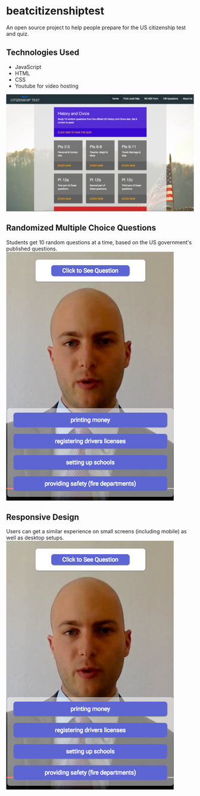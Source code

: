 # beatcitizenshiptest

An open source project to help people prepare for the US citizenship test and quiz.

## Technologies Used
- JavaScript
- HTML
- CSS
- Youtube for video hosting

![screenshot](./README/screenshot1.png?raw=true)

## Randomized Multiple Choice Questions
Students get 10 random questions at a time, based on the US government's published questions.
![screenshot](./README/screenshot3.png?raw=true)

## Responsive Design
Users can get a similar experience on small screens (including mobile) as well as desktop setups.
![screenshot](./README/screenshot3.png?raw=true)
